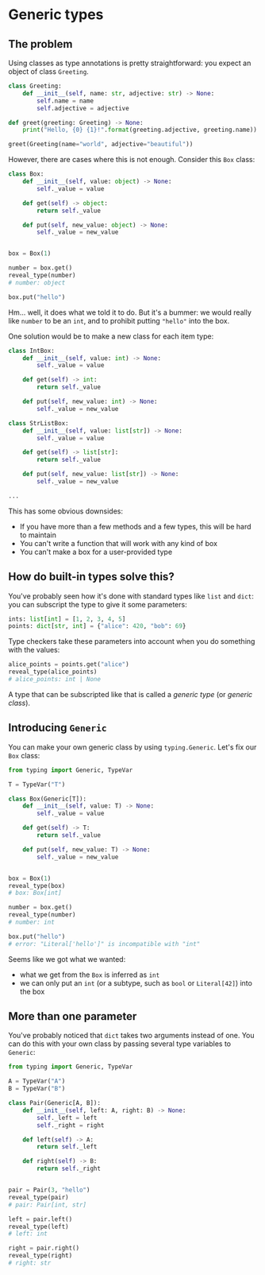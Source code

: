 # Generic types

## The problem

Using classes as type annotations is pretty straightforward: you expect an
object of class `Greeting`.

```py
class Greeting:
    def __init__(self, name: str, adjective: str) -> None:
        self.name = name
        self.adjective = adjective

def greet(greeting: Greeting) -> None:
    print("Hello, {0} {1}!".format(greeting.adjective, greeting.name))

greet(Greeting(name="world", adjective="beautiful"))
```

However, there are cases where this is not enough. Consider this `Box` class:

```py
class Box:
    def __init__(self, value: object) -> None:
        self._value = value

    def get(self) -> object:
        return self._value

    def put(self, new_value: object) -> None:
        self._value = new_value


box = Box(1)

number = box.get()
reveal_type(number)
# number: object

box.put("hello")
```

Hm... well, it does what we told it to do. But it's a bummer: we would really like
`number` to be an `int`, and to prohibit putting `"hello"` into the box.


One solution would be to make a new class for each item type:
```py
class IntBox:
    def __init__(self, value: int) -> None:
        self._value = value

    def get(self) -> int:
        return self._value

    def put(self, new_value: int) -> None:
        self._value = new_value

class StrListBox:
    def __init__(self, value: list[str]) -> None:
        self._value = value

    def get(self) -> list[str]:
        return self._value

    def put(self, new_value: list[str]) -> None:
        self._value = new_value

...
```

This has some obvious downsides:

- If you have more than a few methods and a few types, this will be hard to maintain
- You can't write a function that will work with any kind of box
- You can't make a box for a user-provided type


## How do built-in types solve this?

You've probably seen how it's done with standard types like `list` and `dict`:
you can subscript the type to give it some parameters:

```py
ints: list[int] = [1, 2, 3, 4, 5]
points: dict[str, int] = {"alice": 420, "bob": 69}
```

Type checkers take these parameters into account when you do something with the values:
```py
alice_points = points.get("alice")
reveal_type(alice_points)
# alice_points: int | None
```

A type that can be subscripted like that is called a _generic type_ (or _generic class_).

## Introducing `Generic`

You can make your own generic class by using `typing.Generic`. Let's fix our `Box` class:
```py
from typing import Generic, TypeVar

T = TypeVar("T")

class Box(Generic[T]):
    def __init__(self, value: T) -> None:
        self._value = value

    def get(self) -> T:
        return self._value

    def put(self, new_value: T) -> None:
        self._value = new_value


box = Box(1)
reveal_type(box)
# box: Box[int]

number = box.get()
reveal_type(number)
# number: int

box.put("hello")
# error: "Literal['hello']" is incompatible with "int"
```

Seems like we got what we wanted:

- what we get from the `Box` is inferred as `int`
- we can only put an `int` (or a subtype, such as `bool` or `Literal[42]`) into the box


## More than one parameter

You've probably noticed that `dict` takes two arguments instead of one.
You can do this with your own class by passing several type variables to `Generic`:

```py
from typing import Generic, TypeVar

A = TypeVar("A")
B = TypeVar("B")

class Pair(Generic[A, B]):
    def __init__(self, left: A, right: B) -> None:
        self._left = left
        self._right = right

    def left(self) -> A:
        return self._left

    def right(self) -> B:
        return self._right


pair = Pair(3, "hello")
reveal_type(pair)
# pair: Pair[int, str]

left = pair.left()
reveal_type(left)
# left: int

right = pair.right()
reveal_type(right)
# right: str
```
